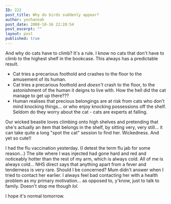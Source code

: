 ```yaml
---
ID: 222
post_title: Why do birds suddenly appear?
author: yochannah
post_date: 2008-10-16 22:28:54
post_excerpt: ""
layout: post
published: true
---
```

And why do cats have to climb? It's a rule. I know no cats that don't have to climb to the highest shelf in the bookcase. This always has a predictable result.

 - Cat tries a precarious foothold and crashes to the floor to the amusement of its human.
 - Cat tries a precarious foothold and <em>doesn't</em> crash to the floor, to the astonishment of the human it deigns to live with. How the hell did the cat manage to get up there???
 - Human realises that precious belongings are at risk from cats who don't mind knocking things... or who enjoy knocking possessions off the shelf. Seldom do they worry about the cat - cats are experts at falling.

Our wicked beastie loves climbing onto high shelves and pretending that she's actually an item that belongs in the shelf, by sitting very, very still... it can take quite a long "spot the cat" session to find her. Wickedness. And yet so cute!!


I had the flu vaccination yesterday. (I detest the term flu jab for some reason...) The site where I was injected had gone hard and red and noticeably hotter than the rest of my arm, which is always cold. All of me is always cold... NHS direct says that anything apart from a fever and tenderness is very rare. Should I be concerned? Mum didn't answer when I tried to contact her earlier. I always feel bad contacting her with a health problem as my primary motivation... as opposed to, y'know, just to talk to family. Doesn't stop me though *lol*. 

I hope it's normal tomorrow.